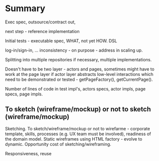 # Summary


Exec spec, outsource/contract out, 

next step - reference implementation

Initial tests - executable spec, WHAT, not yet HOW. DSL

log-in/sign-in, ... inconsistency - on purpose - address in scaling up.

Splitting into multiple repositories if necessary, multiple implementations.

Doesn't have to be two layer - actors and pages, sometimes might have to work at the page layer if actor layer abstracts low-level interactions which need to be demonstrated or tested - getPageFactory(), getCurrentPage().

Number of lines of code in test impl's, actors specs, actor impls, page specs, page impls.


## To sketch (wireframe/mockup) or not to sketch (wireframe/mockup)

Sketching. To sketch/wireframe/mockup or not to wirefarme - corporate template, skills, processes (e.g. UX team must be involved), readiness of the domain model. Static wireframes using HTML factory - evolve to dynamic. Opportunity cost of sketching/wireframing.

Responsiveness, reuse

